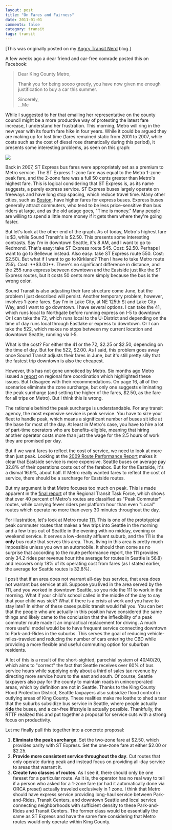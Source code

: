 ```yaml
---
layout: post
title: "On Fares and Fairness"
date: 2011-01-01
comments: false
category: transit
tags: transit
---
```

[This was originally posted on my [Angry Transit Nerd](http://angrytransitnerd.com) blog.]

A few weeks ago a dear friend and car-free comrade posted this on Facebook:

> 
> 
> Dear King County Metro,
> 
> Thank you for being soooo greedy, you have now given me enough justification to buy a car this summer. 
> 
> Sincerely,  
> ...Me
> 



While I suggested to her that emailing her representative on the county council might be a more productive way of protesting the latest fare increase, I understand her frustration.  This morning, Metro will ring in the new year with its fourth fare hike in four years.  While it could be argued they are making up for lost time (fares remained static from 2001 to 2007, while costs such as the cost of diesel rose dramatically during this period), it presents some interesting problems, as seen on this graph:

![](../../../image/2010/12/18749161-Fare_History.png)


Back in 2007, ST Express bus fares were appropriately set as a premium to Metro service.  The ST Express 1-zone fare was equal to the Metro 1-zone peak fare, and the 2-zone fare was a full 50 cents greater than Metro's highest fare.  This is logical considering that ST Express is, as its name suggests, a purely express service.  ST Express buses largely operate on freeways and have long stop spacing, which reduce travel time.  Many other cities, such as [Boston][0], have higher fares for express buses.  Express buses generally attract commuters, who tend to be less price-sensitive than bus riders at large, and as the old adage goes, "Time is money."  Many people are willing to spend a little more money if it gets them where they're going faster.



But let's look at the other end of the graph.  As of today, Metro's highest fare is $3, while Sound Transit's is $2.50\.  This presents some interesting contrasts.  Say I'm in downtown Seattle, it's 8 AM, and I want to go to Redmond.  That's easy: take ST Express route 545\.  Cost: $2.50\.  Perhaps I want to go to Bellevue instead.  Also easy: take ST Express route 550\.  Cost: $2.50\.  But what if I want to go to Kirkland?  Then I have to take Metro route 255\.  Cost: **$3.00**.  There's no significant difference in distance, and the 255 runs express between downtown and the Eastside just like the ST Express routes, but it costs 50 cents more simply because the bus is the wrong color.



Sound Transit is also adjusting their fare structure come June, but the problem I just described will persist.   Another temporary problem, however, involves 1-zone fares.  Say I'm in Lake City, at NE 125th St and Lake City Way, and I want to go downtown.  I have several options.  I can take the 41, which runs local to Northgate before running express on I-5 to downtown.  Or I can take the 72, which runs local to the U-District and depending on the time of day runs local through Eastlake or express to downtown.  Or I can take the 522, which makes no stops between my current location and downtown Seattle, running via I-5\.



What is the cost?  For either the 41 or the 72, $2.25 or $2.50, depending on the time of day.  But for the 522, $2.00\.  As I said, this problem goes away once Sound Transit adjusts their fares in June, but it's still pretty silly that the fastest trip downtown is also the cheapest.



However, this has not gone unnoticed by Metro.  Six months ago Metro issued a [report][1] on regional fare coordination which highlighted these issues.  But I disagree with their recommendations.  On page 16, all of the scenarios eliminate the zone surcharge, but only one suggests eliminating the peak surcharge (and setting the higher of the fares, $2.50, as the fare for all trips on Metro).  But I think this is wrong.



The rationale behind the peak surcharge is understandable.  For any transit agency, the most expensive service is peak service.  You have to size your fleet to handle peak, which means a significant number of buses sit idle at the base for most of the day.  At least in Metro's case, you have to hire a lot of part-time operators who are benefits-eligible, meaning that hiring another operator costs more than just the wage for the 2.5 hours of work they are promised per day.

But if we want fares to reflect the cost of service, we need to look at more than just peak.  Looking at the [2009 Route Performance Report][2] makes it clear that Eastside service is more expensive.  Seattle buses on average pay 32.8% of their operations costs out of the farebox.  But for the Eastside, it's a dismal 16.9%, about half.  If Metro really wanted fares to reflect the cost of service, there should be a surcharge for Eastside routes.



But my argument is that Metro focuses too much on peak.  This is made apparent in the [final report][3] of the Regional Transit Task Force, which shows that over 40 percent of Metro's routes are classified as "Peak Commuter" routes, while carrying fewer riders per platform hour than even "Local" routes which operate no more than every 30 minutes throughout the day.



For illustration, let's look at Metro route [111][4].  This is one of the prototypical peak commuter routes that makes a few trips into Seattle in the morning and a few trips out of Seattle in the evening with no midday, evening or weekend service.  It serves a low-density affluent suburb, and the 111 is the **only** bus route that serves this area.  Thus, living in this area is pretty much impossible unless you own an automobile.  It should then come as no surprise that according to the route performance report, the 111 provides only 34.2 rides per revenue hour (the average for routes in Seattle is 56.8) and recovers only 18% of its operating cost from fares (as I stated earlier, the average for Seattle routes is 32.8%).



I posit that if an area does not warrant all-day bus service, that area does not warrant bus service at all.  Suppose you lived in the area served by the 111, and you worked in downtown Seattle, so you ride the 111 to work in the morning.  What if your child's school called in the middle of the day to say that your child was sick?  What if there is a crisis at work and you have to stay late?  In either of these cases public transit would fail you.  You can bet that the people who are actually in this position have considered the same things and likely came to the conclusion that the inflexibility of a peak commuter route made it an impractical replacement for driving.  A much more useful model would be to have frequent service connecting downtown to Park-and-Rides in the suburbs.  This serves the goal of reducing vehicle-miles-traveled and reducing the number of cars entering the CBD while providing a more flexible and useful commuting option for suburban residents.



A lot of this is a result of the short-sighted, parochial system of 40/40/20, which aims to "correct" the fact that Seattle receives over 60% of bus service hours while supplying only about a third of sales tax revenue by directing more service hours to the east and south.  Of course, Seattle taxpayers also pay for the county to maintain roads in unincorporated areas, which by definition are not in Seattle.  Thanks to the King County Flood Protection District, Seattle taxpayers also subsidize flood control in outlying areas of King County.  These realities make me loathe to shed a tear that the suburbs subsidize bus service in Seattle, where people actually **ride** the buses, and a car-free lifestyle is actually possible.  Thankfully, the RTTF realized this and put together a proposal for service cuts with a strong focus on productivity.



Let me finally pull this together into a concrete proposal:

    
1.  **Eliminate the peak surcharge**. Set the two-zone fare at $2.50, which provides parity with ST Express.  Set the one-zone fare at either $2.00 or $2.25\.
1.  **Provide more consistent service throughout the day**.  Cut routes that only operate during peak and instead focus on providing all-day service to areas that warrant it.
1.  **Create two classes of routes**.  As I see it, there should only be one fareset for a particular route.  As it is, the operator has no real way to tell if a person who asked for a 1-zone fare (or had it automatically done via ORCA preset) actually traveled exclusively in 1 zone.  I think that Metro should have express service providing long-haul service between Park-and-Rides, Transit Centers, and downtown Seattle and local service connecting neighborhoods with sufficient density to these Park-and-Rides and Transit Centers.  The former class would be essentially the same as ST Express and have the same fare considering that Metro routes would only operate within King County.
    




[0]: http://www.mbta.com/fares_and_passes/
[1]: http://metro.kingcounty.gov/am/reports/2010/2010FareCoordBudgetProvisoRpt.pdf
[2]: http://metro.kingcounty.gov/am/reports/2009/2009-RtPerf.pdf
[3]: http://your.kingcounty.gov/kcdot/media/RTTF/RTTF_Final_Report.pdf
[4]: http://metro.kingcounty.gov/cftemplates/show_map.cfm?BUS_ROUTE=111&DAY_NAV=W
